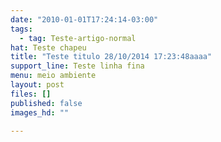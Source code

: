 ```yaml
---
date: "2010-01-01T17:24:14-03:00"
tags:
  - tag: Teste-artigo-normal
hat: Teste chapeu
title: "Teste titulo 28/10/2014 17:23:48aaaa"
support_line: Teste linha fina
menu: meio ambiente
layout: post
files: []
published: false
images_hd: ""

---
```

